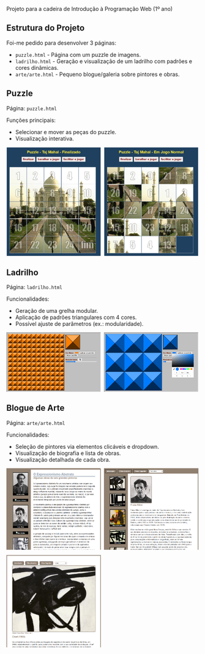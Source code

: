 Projeto para a cadeira de Introdução à Programação Web (1º ano)

## Estrutura do Projeto

Foi-me pedido para desenvolver 3 páginas:

- `puzzle.html` - Página com um puzzle de imagens.
- `ladrilho.html` - Geração e visualização de um ladrilho com padrões e cores dinâmicas.
- `arte/arte.html` - Pequeno blogue/galeria sobre pintores e obras.

## Puzzle

Página: `puzzle.html`

Funções principais:

- Selecionar e mover as peças do puzzle.
- Visualização interativa.

<p style="display:flex; gap:8px;">
	<img src="imgReadMe/puzzle1.png" alt="Puzzle 1" width="49%" />
	<img src="imgReadMe/puzzle2.png" alt="Puzzle 2" width="49%" />
</p>

## Ladrilho

Página: `ladrilho.html`

Funcionalidades:

- Geração de uma grelha modular.
- Aplicação de padrões triangulares com 4 cores.
- Possível ajuste de parâmetros (ex.: modularidade).

<p style="display:flex; gap:8px;">
	<img src="imgReadMe/ladrilho1.png" alt="Ladrilho 1" width="49%" />
	<img src="imgReadMe/ladrilho2.png" alt="Ladrilho 2" width="49%" />
</p>

## Blogue de Arte

Página: `arte/arte.html`

Funcionalidades:

- Seleção de pintores via elementos clicáveis e dropdown.
- Visualização de biografia e lista de obras.
- Visualização detalhada de cada obra.

<p style="display:flex; gap:8px;">
	<img src="imgReadMe/arte1.png" alt="Arte 1" width="49%" />
	<img src="imgReadMe/arte2.png" alt="Arte 2" width="49%" />
</p>
<p style="display:flex; gap:8px;">
	<img src="imgReadMe/arte3.png" alt="Arte 3" width="49%" />
</p>
